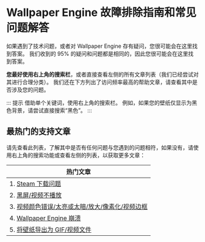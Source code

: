# Wallpaper Engine 故障排除指南和常见问题解答
如果遇到了技术问题，或者对 Wallpaper Engine 存有疑问，您很可能会在这里找到答案。 我们收到的 95% 的疑问和问题都是相同的，因此您很可能会在这里找到答案。

**您最好使用右上角的搜索栏**，或者直接查看左侧的所有文章列表（我们已经尝试对其进行合理分类）。 我们还在下方列出了访问频率最高的帮助文章，请查看其中是否涉及您的问题。

::: 提示 借助单个关键词，使用右上角的搜索栏。 例如，如果您的壁纸仅显示为黑色背景，请尝试直接搜索“黑色”。 :::

## 最热门的支持文章

请先查看此列表，了解其中是否有任何问题与您遇到的问题相符，如果没有，请使用右上角的搜索功能或查看左侧的列表，以获取更多文章：

| **热门文章**                                             |
| ---------------------------------------------------- |
| 1. [Steam 下载问题](steam/download.html)                 |
| 2. [黑屏/视频不播放](noshow/notplaying.html)                |
| 3. [视频颜色错误/太亮或太暗/放大/像素化/视频边框](videos/artifacts.html) |
| 4. [Wallpaper Engine 崩溃](crash/application)          |
| 5. [将壁纸导出为 GIF/视频文件](general/export)                 |